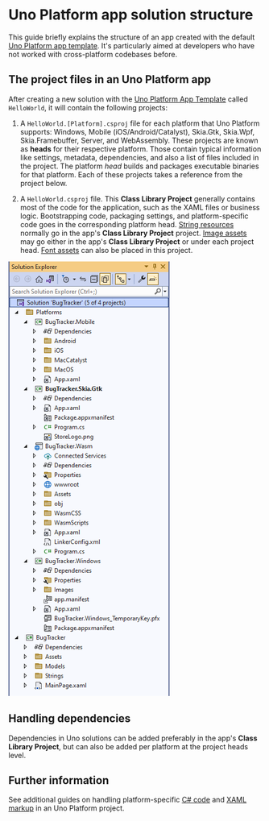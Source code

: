 # Uno Platform app solution structure

This guide briefly explains the structure of an app created with the default [Uno Platform app template](https://marketplace.visualstudio.com/items?itemName=unoplatform.uno-platform-addin-2022). It's particularly aimed at developers who have not worked with cross-platform codebases before. 

## The project files in an Uno Platform app

After creating a new solution with the [Uno Platform App Template](https://marketplace.visualstudio.com/items?itemName=unoplatform.uno-platform-addin-2022) called `HelloWorld`, it will contain the following projects:

1. A `HelloWorld.[Platform].csproj` file for each platform that Uno Platform supports: Windows, Mobile (iOS/Android/Catalyst), Skia.Gtk, Skia.Wpf, Skia.Framebuffer, Server, and WebAssembly. These projects are known as **heads** for their respective platform. Those contain typical information like settings, metadata, dependencies, and also a list of files included in the project. The platform *head* builds and packages executable binaries for that platform. Each of these projects takes a reference from the project below.

2. A `HelloWorld.csproj` file. This **Class Library Project** generally contains most of the code for the application, such as the XAML files or business logic. Bootstrapping code, packaging settings, and platform-specific code goes in the corresponding platform head. [String resources](features/working-with-strings.md) normally go in the app's **Class Library Project** project. [Image assets](features/working-with-assets.md) may go either in the app's **Class Library Project** or under each project head. [Font assets](features/custom-fonts.md) can also be placed in this project.

![Uno Platform solution structure](Assets/solution-structure.png)

## Handling dependencies

Dependencies in Uno solutions can be added preferably in the app's **Class Library Project**, but can also be added per platform at the project heads level.

## Further information

See additional guides on handling platform-specific [C# code](platform-specific-csharp.md) and [XAML markup](platform-specific-xaml.md) in an Uno Platform project.
